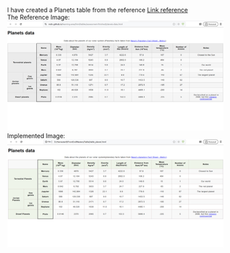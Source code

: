 I have created a Planets table from the reference 
[Link reference](https://mdn.github.io/learning-area/html/tables/assessment-finished/planets-data.html)  
The Reference Image:
![Alt Text](Screenshots/Reference_table.png)
Implemented Image:
![Alt Text](Screenshots/Implemented_table.png)